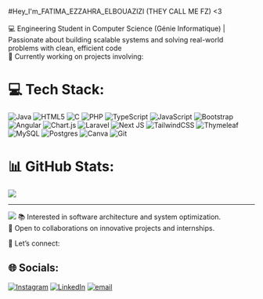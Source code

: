  #Hey_I'm_FATIMA_EZZAHRA_ELBOUAZIZI (THEY CALL ME FZ) <3 <br/><br/>
💻 Engineering Student in Computer Science (Génie Informatique) | Passionate about building scalable systems and solving real-world problems with clean, efficient code <br/>
🚀 Currently working on projects involving:<br/>
 

# 💻 Tech Stack:
![Java](https://img.shields.io/badge/java-%23ED8B00.svg?style=for-the-badge&logo=openjdk&logoColor=white) ![HTML5](https://img.shields.io/badge/html5-%23E34F26.svg?style=for-the-badge&logo=html5&logoColor=white) ![C](https://img.shields.io/badge/c-%2300599C.svg?style=for-the-badge&logo=c&logoColor=white) ![PHP](https://img.shields.io/badge/php-%23777BB4.svg?style=for-the-badge&logo=php&logoColor=white) ![TypeScript](https://img.shields.io/badge/typescript-%23007ACC.svg?style=for-the-badge&logo=typescript&logoColor=white) ![JavaScript](https://img.shields.io/badge/javascript-%23323330.svg?style=for-the-badge&logo=javascript&logoColor=%23F7DF1E) ![Bootstrap](https://img.shields.io/badge/bootstrap-%238511FA.svg?style=for-the-badge&logo=bootstrap&logoColor=white) ![Angular](https://img.shields.io/badge/angular-%23DD0031.svg?style=for-the-badge&logo=angular&logoColor=white) ![Chart.js](https://img.shields.io/badge/chart.js-F5788D.svg?style=for-the-badge&logo=chart.js&logoColor=white) ![Laravel](https://img.shields.io/badge/laravel-%23FF2D20.svg?style=for-the-badge&logo=laravel&logoColor=white) ![Next JS](https://img.shields.io/badge/Next-black?style=for-the-badge&logo=next.js&logoColor=white) ![TailwindCSS](https://img.shields.io/badge/tailwindcss-%2338B2AC.svg?style=for-the-badge&logo=tailwind-css&logoColor=white) ![Thymeleaf](https://img.shields.io/badge/Thymeleaf-%23005C0F.svg?style=for-the-badge&logo=Thymeleaf&logoColor=white) ![MySQL](https://img.shields.io/badge/mysql-4479A1.svg?style=for-the-badge&logo=mysql&logoColor=white) ![Postgres](https://img.shields.io/badge/postgres-%23316192.svg?style=for-the-badge&logo=postgresql&logoColor=white) ![Canva](https://img.shields.io/badge/Canva-%2300C4CC.svg?style=for-the-badge&logo=Canva&logoColor=white) ![Git](https://img.shields.io/badge/git-%23F05033.svg?style=for-the-badge&logo=git&logoColor=white)
# 📊 GitHub Stats:
![](https://github-readme-stats.vercel.app/api?username=ElbouazizifEzzahra&theme=merko&hide_border=false&include_all_commits=false&count_private=false)<br/>


---
[![](https://visitcount.itsvg.in/api?id=ElbouazizifEzzahra&icon=0&color=0)](https://visitcount.itsvg.in)
📚 Interested in software architecture and system optimization.<br/>
🤝 Open to collaborations on innovative projects and internships.<br/>

<!-- Proudly created with GPRM ( https://gprm.itsvg.in ) -->
📩 Let’s connect:
## 🌐 Socials:
[![Instagram](https://img.shields.io/badge/Instagram-%23E4405F.svg?logo=Instagram&logoColor=white)](https://instagram.com/fvtimvezzahrv) [![LinkedIn](https://img.shields.io/badge/LinkedIn-%230077B5.svg?logo=linkedin&logoColor=white)](https://linkedin.com/in/fatima-ezzahra-el-bouazizi-21aa64281)  [![email](https://img.shields.io/badge/Email-D14836?logo=gmail&logoColor=white)](mailto:fatimaezzahraelbouazizi@gmail.com)
